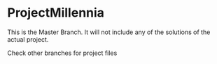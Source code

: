 # ProjectMillennia

This is the Master Branch. It will not include any of the solutions of the actual project.

Check other branches for project files
